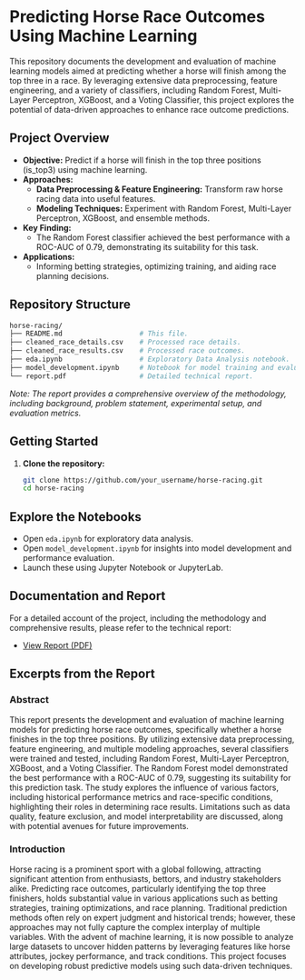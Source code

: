 # Predicting Horse Race Outcomes Using Machine Learning

This repository documents the development and evaluation of machine learning models aimed at predicting whether a horse will finish among the top three in a race. By leveraging extensive data preprocessing, feature engineering, and a variety of classifiers, including Random Forest, Multi-Layer Perceptron, XGBoost, and a Voting Classifier, this project explores the potential of data-driven approaches to enhance race outcome predictions.

## Project Overview

- **Objective:** Predict if a horse will finish in the top three positions (is_top3) using machine learning.
- **Approaches:**  
  - **Data Preprocessing & Feature Engineering:** Transform raw horse racing data into useful features.
  - **Modeling Techniques:** Experiment with Random Forest, Multi-Layer Perceptron, XGBoost, and ensemble methods.
- **Key Finding:**  
  - The Random Forest classifier achieved the best performance with a ROC-AUC of 0.79, demonstrating its suitability for this task.
- **Applications:**  
  - Informing betting strategies, optimizing training, and aiding race planning decisions.

## Repository Structure

```bash
horse-racing/
├── README.md                   # This file.
├── cleaned_race_details.csv    # Processed race details.
├── cleaned_race_results.csv    # Processed race outcomes.
├── eda.ipynb                   # Exploratory Data Analysis notebook.
├── model_development.ipynb     # Notebook for model training and evaluation.
└── report.pdf                  # Detailed technical report.
```

*Note: The report provides a comprehensive overview of the methodology, including background, problem statement, experimental setup, and evaluation metrics.*

## Getting Started

1. **Clone the repository:**
   ```bash
   git clone https://github.com/your_username/horse-racing.git
   cd horse-racing

## Explore the Notebooks

- Open `eda.ipynb` for exploratory data analysis.
- Open `model_development.ipynb` for insights into model development and performance evaluation.
- Launch these using Jupyter Notebook or JupyterLab.

## Documentation and Report

For a detailed account of the project, including the methodology and comprehensive results, please refer to the technical report:

- [View Report (PDF)](report.pdf)

## Excerpts from the Report

### Abstract

This report presents the development and evaluation of machine learning models for predicting horse race outcomes, specifically whether a horse finishes in the top three positions. By utilizing extensive data preprocessing, feature engineering, and multiple modeling approaches, several classifiers were trained and tested, including Random Forest, Multi-Layer Perceptron, XGBoost, and a Voting Classifier. The Random Forest model demonstrated the best performance with a ROC-AUC of 0.79, suggesting its suitability for this prediction task. The study explores the influence of various factors, including historical performance metrics and race-specific conditions, highlighting their roles in determining race results. Limitations such as data quality, feature exclusion, and model interpretability are discussed, along with potential avenues for future improvements.

### Introduction

Horse racing is a prominent sport with a global following, attracting significant attention from enthusiasts, bettors, and industry stakeholders alike. Predicting race outcomes, particularly identifying the top three finishers, holds substantial value in various applications such as betting strategies, training optimizations, and race planning. Traditional prediction methods often rely on expert judgment and historical trends; however, these approaches may not fully capture the complex interplay of multiple variables. With the advent of machine learning, it is now possible to analyze large datasets to uncover hidden patterns by leveraging features like horse attributes, jockey performance, and track conditions. This project focuses on developing robust predictive models using such data-driven techniques.
